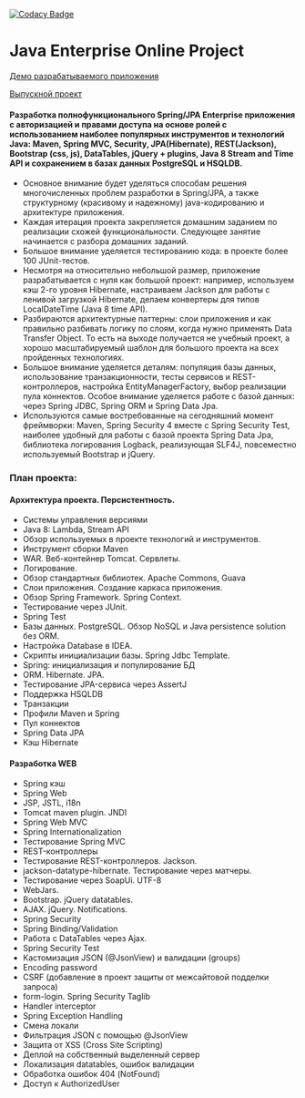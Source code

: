 [![Codacy Badge](https://app.codacy.com/project/badge/Grade/bee16f3145654047a0505c62aeefd8a2)](https://www.codacy.com/gh/JavaWebinar/topjava/dashboard)

Java Enterprise Online Project
===============================

[Демо разрабатываемого приложения](https://jsft.ru/topjava/)

[Выпускной проект](https://github.com/Green1eaf/topjava)

#### Разработка полнофункционального Spring/JPA Enterprise приложения c авторизацией и правами доступа на основе ролей с использованием наиболее популярных инструментов и технологий Java: Maven, Spring MVC, Security, JPA(Hibernate), REST(Jackson), Bootstrap (css, js), DataTables, jQuery + plugins, Java 8 Stream and Time API и сохранением в базах данных PostgreSQL и HSQLDB.

- Основное внимание будет уделяться способам решения многочисленных проблем разработки в Spring/JPA, а также структурному (красивому и надежному) java-кодированию и архитектуре приложения.
- Каждая итерация проекта закрепляется домашним заданием по реализации схожей функциональности. Следующее занятие начинается с разбора домашних заданий.
- Большое внимание уделяется тестированию кода: в проекте более 100 JUnit-тестов.
- Несмотря на относительно небольшой размер, приложение разрабатывается с нуля как большой проект: например, используем кэш 2-го уровня Hibernate, настраиваем Jackson для работы с ленивой загрузкой Hibernate, делаем конвертеры для типов LocalDateTime (Java 8 time API).
- Разбираются архитектурные паттерны: слои приложения и как правильно разбивать логику по слоям, когда нужно применять Data Transfer Object. То есть на выходе получается не учебный проект, а хорошо масштабируемый шаблон для большого проекта на всех пройденных технологиях.
- Большое внимание уделяется деталям: популяция базы данных, использование транзакционности, тесты сервисов и REST-контроллеров, настройка EntityManagerFactory, выбор реализации пула коннектов. Особое внимание уделяется работе с базой данных: через Spring JDBC, Spring ORM и Spring Data Jpa.
- Используются самые востребованные на сегодняшний момент фреймворки: Maven, Spring Security 4 вместе с Spring Security Test, наиболее удобный для работы с базой проекта Spring Data Jpa, библиотека логирования Logback, реализующая SLF4J, повсеместно используемый Bootstrap и jQuery.

### План проекта:
#### Архитектура проекта. Персистентность.
- Системы управления версиями
- Java 8: Lambda, Stream API
- Обзор используемых в проекте технологий и инструментов.
- Инструмент сборки Maven
- WAR. Веб-контейнер Tomcat. Сервлеты.
- Логирование.
- Обзор стандартных библиотек. Apache Commons, Guava
- Слои приложения. Создание каркаса приложения.
- Обзор Spring Framework. Spring Context.
- Тестирование через JUnit.
- Spring Test
- Базы данных. PostgreSQL. Обзор NoSQL и Java persistence solution без ORM.
- Настройка Database в IDEA.
- Скрипты инициализации базы. Spring Jdbc Template.
- Spring: инициализация и популирование БД
- ORM. Hibernate. JPA.
- Тестирование JPA-сервиса через AssertJ
- Поддержка HSQLDB
- Транзакции
- Профили Maven и Spring
- Пул коннектов
- Spring Data JPA
- Кэш Hibernate

#### Разработка WEB
- Spring кэш
- Spring Web
- JSP, JSTL, i18n
- Tomcat maven plugin. JNDI
- Spring Web MVC
- Spring Internationalization
- Тестирование Spring MVC
- REST-контроллеры
- Тестирование REST-контроллеров. Jackson.
- jackson-datatype-hibernate. Тестирование через матчеры.
- Тестирование через SoapUi. UTF-8
- WebJars.
- Bootstrap. jQuery datatables.
- AJAX. jQuery. Notifications.
- Spring Security
- Spring Binding/Validation
- Работа с DataTables через Ajax.
- Spring Security Test
- Кастомизация JSON (@JsonView) и валидации (groups)
- Encoding password
- CSRF (добавление в проект защиты от межсайтовой подделки запроса)
- form-login. Spring Security Taglib
- Handler interceptor
- Spring Exception Handling
- Смена локали
- Фильтрация JSON с помощью @JsonView
- Защита от XSS (Cross Site Scripting)
- Деплой на собственный выделенный сервер
- Локализация datatables, ошибок валидации
- Обработка ошибок 404 (NotFound)
- Доступ к AuthorizedUser